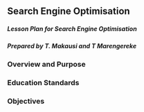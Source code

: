 ## Search Engine Optimisation

##### _Lesson Plan for Search Engine Optimisation_

##### _Prepared by T. Makausi and T Marengereke_

### Overview and Purpose

### Education Standards

### Objectives
